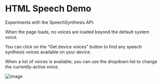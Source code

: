 # HTML Speech Demo
 Experiments with the SpeechSynthesis API.

 When the page loads, no voices are loaded beyond the default system voice.

 You can click on the "Get device voices" button to find any speech synthesis voices available on your device.

 When a list of voices is available, you can use the dropdown list to change the currently-active voice. 

 
![image](https://user-images.githubusercontent.com/22165407/132151506-35300952-7bf4-40e7-ab95-c3dd27a027b1.png)

